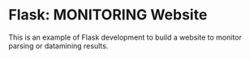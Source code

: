 # Flask: MONITORING Website

This is an example of Flask development to build a website to monitor parsing or datamining results.
